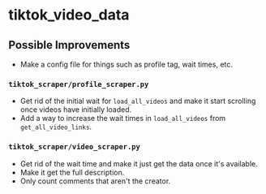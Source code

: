 # tiktok_video_data

## Possible Improvements

- Make a config file for things such as profile tag, wait times, etc.

### `tiktok_scraper/profile_scraper.py`

- Get rid of the initial wait for `load_all_videos` and make it start scrolling once videos have initially loaded. 
- Add a way to increase the wait times in `load_all_videos` from `get_all_video_links`.

### `tiktok_scraper/video_scraper.py`

- Get rid of the wait time and make it just get the data once it's available. 
- Make it get the full description. 
- Only count comments that aren't the creator. 
